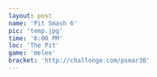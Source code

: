 ```yaml
---
layout: post
name: 'Pit Smash 6'
pic: 'temp.jpg'
time: '6:00 PM'
loc: 'The Pit'
game: 'melee'
bracket: 'http://challonge.com/psmar30'
---
```

